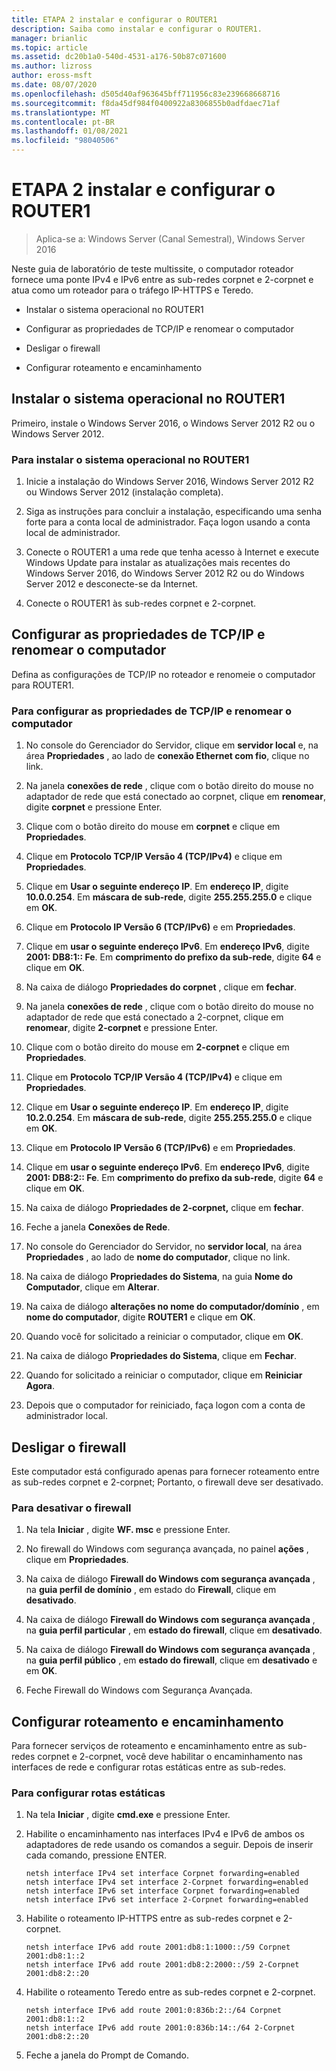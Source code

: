 ```yaml
---
title: ETAPA 2 instalar e configurar o ROUTER1
description: Saiba como instalar e configurar o ROUTER1.
manager: brianlic
ms.topic: article
ms.assetid: dc20b1a0-540d-4531-a176-50b87c071600
ms.author: lizross
author: eross-msft
ms.date: 08/07/2020
ms.openlocfilehash: d505d40af963645bff711956c83e239668668716
ms.sourcegitcommit: f8da45df984f0400922a8306855b0adfdaec71af
ms.translationtype: MT
ms.contentlocale: pt-BR
ms.lasthandoff: 01/08/2021
ms.locfileid: "98040506"
---
```

# <a name="step-2-install-and-configure-router1"></a>ETAPA 2 instalar e configurar o ROUTER1

>Aplica-se a: Windows Server (Canal Semestral), Windows Server 2016

Neste guia de laboratório de teste multissite, o computador roteador fornece uma ponte IPv4 e IPv6 entre as sub-redes corpnet e 2-corpnet e atua como um roteador para o tráfego IP-HTTPS e Teredo.

- Instalar o sistema operacional no ROUTER1

- Configurar as propriedades de TCP/IP e renomear o computador

- Desligar o firewall

- Configurar roteamento e encaminhamento

## <a name="install-the-operating-system-on-router1"></a>Instalar o sistema operacional no ROUTER1
Primeiro, instale o Windows Server 2016, o Windows Server 2012 R2 ou o Windows Server 2012.

### <a name="to-install-the-operating-system-on-router1"></a>Para instalar o sistema operacional no ROUTER1

1.  Inicie a instalação do Windows Server 2016, Windows Server 2012 R2 ou Windows Server 2012 (instalação completa).

2.  Siga as instruções para concluir a instalação, especificando uma senha forte para a conta local de administrador. Faça logon usando a conta local de administrador.

3.  Conecte o ROUTER1 a uma rede que tenha acesso à Internet e execute Windows Update para instalar as atualizações mais recentes do Windows Server 2016, do Windows Server 2012 R2 ou do Windows Server 2012 e desconecte-se da Internet.

4.  Conecte o ROUTER1 às sub-redes corpnet e 2-corpnet.

## <a name="configure-tcpip-properties-and-rename-the-computer"></a>Configurar as propriedades de TCP/IP e renomear o computador
Defina as configurações de TCP/IP no roteador e renomeie o computador para ROUTER1.

### <a name="to-configure-tcpip-properties-and-rename-the-computer"></a>Para configurar as propriedades de TCP/IP e renomear o computador

1.  No console do Gerenciador do Servidor, clique em **servidor local** e, na área **Propriedades** , ao lado de **conexão Ethernet com fio**, clique no link.

2.  Na janela **conexões de rede** , clique com o botão direito do mouse no adaptador de rede que está conectado ao corpnet, clique em **renomear**, digite **corpnet** e pressione Enter.

3.  Clique com o botão direito do mouse em **corpnet** e clique em **Propriedades**.

4.  Clique em **Protocolo TCP/IP Versão 4 (TCP/IPv4)** e clique em **Propriedades**.

5.  Clique em **Usar o seguinte endereço IP**. Em **endereço IP**, digite **10.0.0.254**. Em **máscara de sub-rede**, digite **255.255.255.0** e clique em **OK**.

6.  Clique em **Protocolo IP Versão 6 (TCP/IPv6)** e em **Propriedades**.

7.  Clique em **usar o seguinte endereço IPv6**. Em **endereço IPv6**, digite **2001: DB8:1:: Fe**. Em **comprimento do prefixo da sub-rede**, digite **64** e clique em **OK**.

8.  Na caixa de diálogo **Propriedades do corpnet** , clique em **fechar**.

9. Na janela **conexões de rede** , clique com o botão direito do mouse no adaptador de rede que está conectado a 2-corpnet, clique em **renomear**, digite **2-corpnet** e pressione Enter.

10. Clique com o botão direito do mouse em **2-corpnet** e clique em **Propriedades**.

11. Clique em **Protocolo TCP/IP Versão 4 (TCP/IPv4)** e clique em **Propriedades**.

12. Clique em **Usar o seguinte endereço IP**. Em **endereço IP**, digite **10.2.0.254**. Em **máscara de sub-rede**, digite **255.255.255.0** e clique em **OK**.

13. Clique em **Protocolo IP Versão 6 (TCP/IPv6)** e em **Propriedades**.

14. Clique em **usar o seguinte endereço IPv6**. Em **endereço IPv6**, digite **2001: DB8:2:: Fe**. Em **comprimento do prefixo da sub-rede**, digite **64** e clique em **OK**.

15. Na caixa de diálogo **Propriedades de 2-corpnet,** clique em **fechar**.

16. Feche a janela **Conexões de Rede**.

17. No console do Gerenciador do Servidor, no **servidor local**, na área **Propriedades** , ao lado de **nome do computador**, clique no link.

18. Na caixa de diálogo **Propriedades do Sistema**, na guia **Nome do Computador**, clique em **Alterar**.

19. Na caixa de diálogo **alterações no nome do computador/domínio** , em **nome do computador**, digite **ROUTER1** e clique em **OK**.

20. Quando você for solicitado a reiniciar o computador, clique em **OK**.

21. Na caixa de diálogo **Propriedades do Sistema**, clique em **Fechar**.

22. Quando for solicitado a reiniciar o computador, clique em **Reiniciar Agora**.

23. Depois que o computador for reiniciado, faça logon com a conta de administrador local.

## <a name="turn-off-the-firewall"></a>Desligar o firewall
Este computador está configurado apenas para fornecer roteamento entre as sub-redes corpnet e 2-corpnet; Portanto, o firewall deve ser desativado.

### <a name="to-turn-off-the-firewall"></a>Para desativar o firewall

1.  Na tela **Iniciar** , digite **WF. msc** e pressione Enter.

2.  No firewall do Windows com segurança avançada, no painel **ações** , clique em **Propriedades**.

3.  Na caixa de diálogo **Firewall do Windows com segurança avançada** , na **guia perfil de domínio** , em estado do **Firewall**, clique em **desativado**.

4.  Na caixa de diálogo **Firewall do Windows com segurança avançada** , na **guia perfil particular** , em **estado do firewall**, clique em **desativado**.

5.  Na caixa de diálogo **Firewall do Windows com segurança avançada** , na **guia perfil público** , em **estado do firewall**, clique em **desativado** e em **OK**.

6.  Feche Firewall do Windows com Segurança Avançada.

## <a name="configure-routing-and-forwarding"></a>Configurar roteamento e encaminhamento
Para fornecer serviços de roteamento e encaminhamento entre as sub-redes corpnet e 2-corpnet, você deve habilitar o encaminhamento nas interfaces de rede e configurar rotas estáticas entre as sub-redes.

### <a name="to-configure-static-routes"></a>Para configurar rotas estáticas

1.  Na tela **Iniciar** , digite **cmd.exe** e pressione Enter.

2.  Habilite o encaminhamento nas interfaces IPv4 e IPv6 de ambos os adaptadores de rede usando os comandos a seguir. Depois de inserir cada comando, pressione ENTER.

    ```
    netsh interface IPv4 set interface Corpnet forwarding=enabled
    netsh interface IPv4 set interface 2-Corpnet forwarding=enabled
    netsh interface IPv6 set interface Corpnet forwarding=enabled
    netsh interface IPv6 set interface 2-Corpnet forwarding=enabled
    ```

3.  Habilite o roteamento IP-HTTPS entre as sub-redes corpnet e 2-corpnet.

    ```
    netsh interface IPv6 add route 2001:db8:1:1000::/59 Corpnet 2001:db8:1::2
    netsh interface IPv6 add route 2001:db8:2:2000::/59 2-Corpnet 2001:db8:2::20
    ```

4.  Habilite o roteamento Teredo entre as sub-redes corpnet e 2-corpnet.

    ```
    netsh interface IPv6 add route 2001:0:836b:2::/64 Corpnet 2001:db8:1::2
    netsh interface IPv6 add route 2001:0:836b:14::/64 2-Corpnet 2001:db8:2::20
    ```

5.  Feche a janela do Prompt de Comando.
